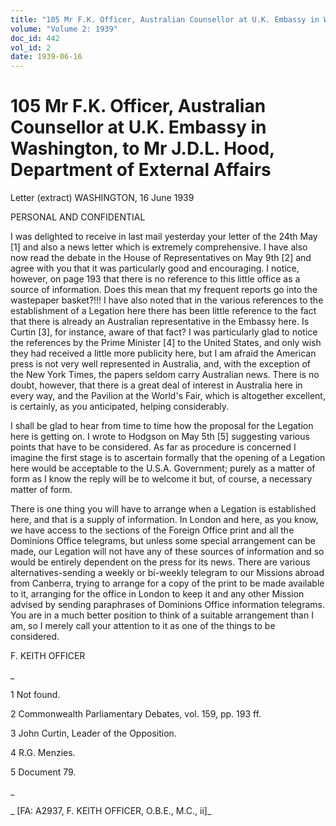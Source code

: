```yaml
---
title: "105 Mr F.K. Officer, Australian Counsellor at U.K. Embassy in Washington, to Mr J.D.L. Hood, Department of External Affairs"
volume: "Volume 2: 1939"
doc_id: 442
vol_id: 2
date: 1939-06-16
---
```


# 105 Mr F.K. Officer, Australian Counsellor at U.K. Embassy in Washington, to Mr J.D.L. Hood, Department of External Affairs

Letter (extract) WASHINGTON, 16 June 1939

PERSONAL AND CONFIDENTIAL

I was delighted to receive in last mail yesterday your letter of the 24th May [1] and also a news letter which is extremely comprehensive. I have also now read the debate in the House of Representatives on May 9th [2] and agree with you that it was particularly good and encouraging. I notice, however, on page 193 that there is no reference to this little office as a source of information. Does this mean that my frequent reports go into the wastepaper basket?!!! I have also noted that in the various references to the establishment of a Legation here there has been little reference to the fact that there is already an Australian representative in the Embassy here. Is Curtin [3], for instance, aware of that fact? I was particularly glad to notice the references by the Prime Minister [4] to the United States, and only wish they had received a little more publicity here, but I am afraid the American press is not very well represented in Australia, and, with the exception of the New York Times, the papers seldom carry Australian news. There is no doubt, however, that there is a great deal of interest in Australia here in every way, and the Pavilion at the World's Fair, which is altogether excellent, is certainly, as you anticipated, helping considerably.

I shall be glad to hear from time to time how the proposal for the Legation here is getting on. I wrote to Hodgson on May 5th [5] suggesting various points that have to be considered. As far as procedure is concerned I imagine the first stage is to ascertain formally that the opening of a Legation here would be acceptable to the U.S.A. Government; purely as a matter of form as I know the reply will be to welcome it but, of course, a necessary matter of form.

There is one thing you will have to arrange when a Legation is established here, and that is a supply of information. In London and here, as you know, we have access to the sections of the Foreign Office print and all the Dominions Office telegrams, but unless some special arrangement can be made, our Legation will not have any of these sources of information and so would be entirely dependent on the press for its news. There are various alternatives-sending a weekly or bi-weekly telegram to our Missions abroad from Canberra, trying to arrange for a copy of the print to be made available to it, arranging for the office in London to keep it and any other Mission advised by sending paraphrases of Dominions Office information telegrams. You are in a much better position to think of a suitable arrangement than I am, so I merely call your attention to it as one of the things to be considered.

F. KEITH OFFICER

_

1 Not found.

2 Commonwealth Parliamentary Debates, vol. 159, pp. 193 ff.

3 John Curtin, Leader of the Opposition.

4 R.G. Menzies.

5 Document 79.

_

_ [FA: A2937, F. KEITH OFFICER, O.B.E., M.C., ii]_
